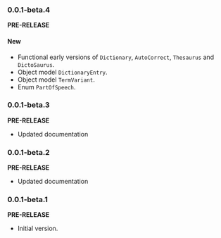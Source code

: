 <!-- 
BSD 3-Clause License
Copyright (c) 2022, GM Consult Pty Ltd
All rights reserved. 
-->

### 0.0.1-beta.4
**PRE-RELEASE**

#### New
* Functional early versions of `Dictionary`, `AutoCorrect`, `Thesaurus` and `DictoSaurus`.
* Object model `DictionaryEntry`.
* Object model `TermVariant`.
* Enum `PartOfSpeech`.


### 0.0.1-beta.3
**PRE-RELEASE**

* Updated documentation

### 0.0.1-beta.2
**PRE-RELEASE**

* Updated documentation

### 0.0.1-beta.1

**PRE-RELEASE**
* Initial version.